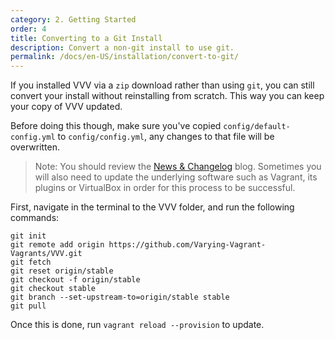 ```yaml
---
category: 2. Getting Started
order: 4
title: Converting to a Git Install
description: Convert a non-git install to use git.
permalink: /docs/en-US/installation/convert-to-git/
---
```


If you installed VVV via a `zip` download rather than using `git`, you can still convert your install without reinstalling from scratch. This way you can keep your copy of VVV updated. 

Before doing this though, make sure you've copied `config/default-config.yml` to `config/config.yml`, any changes to that file will be overwritten.

> Note: You should review the [News &amp; Changelog](/blog/) blog. Sometimes you will also need to update the underlying software such as Vagrant, its plugins or VirtualBox in order for this process to be successful.

First, navigate in the terminal to the VVV folder, and run the following commands:

```shell
git init
git remote add origin https://github.com/Varying-Vagrant-Vagrants/VVV.git
git fetch
git reset origin/stable
git checkout -f origin/stable
git checkout stable
git branch --set-upstream-to=origin/stable stable
git pull
```

Once this is done, run `vagrant reload --provision` to update.
